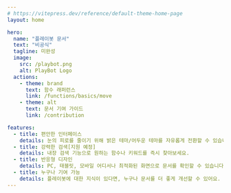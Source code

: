 ```yaml
---
# https://vitepress.dev/reference/default-theme-home-page
layout: home

hero:
  name: "플레이봇 문서"
  text: "비공식"
  tagline: 미완성
  image:
    src: /playbot.png
    alt: PlayBot Logo
  actions:
    - theme: brand
      text: 함수 래퍼런스
      link: /functions/basics/move
    - theme: alt
      text: 문서 기여 가이드
      link: /contribution

features:
  - title: 편안한 인터페이스
    details: 눈의 피로를 줄이기 위해 밝은 테마/어두운 테마를 자유롭게 전환할 수 있습니다.
  - title: 강력한 검색[지원 예정]
    details: 내장 검색 기능으로 원하는 함수나 키워드를 즉시 찾아보세요.
  - title: 반응형 디자인
    details: PC, 태블릿, 모바일 어디서나 최적화된 화면으로 문서를 확인할 수 있습니다.
  - title: 누구나 기여 가능
    details: 플레이봇에 대한 지식이 있다면, 누구나 문서를 더 좋게 개선할 수 있어요. 포크 → 수정 → PR!
---
```


